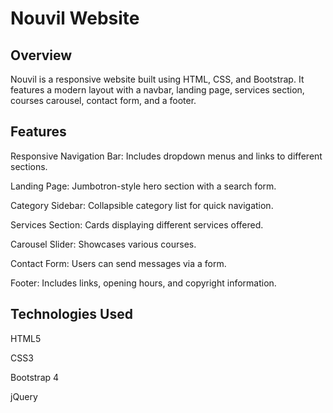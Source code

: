 # Nouvil Website

## Overview

Nouvil is a responsive website built using HTML, CSS, and Bootstrap. 
It features a modern layout with a navbar, landing page, services section, courses carousel, contact form, and a footer.

## Features

Responsive Navigation Bar: Includes dropdown menus and links to different sections.

Landing Page: Jumbotron-style hero section with a search form.

Category Sidebar: Collapsible category list for quick navigation.

Services Section: Cards displaying different services offered.

Carousel Slider: Showcases various courses.

Contact Form: Users can send messages via a form.

Footer: Includes links, opening hours, and copyright information.

## Technologies Used

HTML5

CSS3

Bootstrap 4

jQuery

